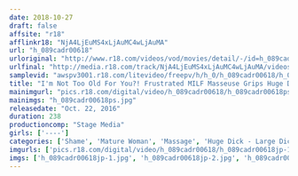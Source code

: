 ```yaml
---
date: 2018-10-27
draft: false
affsite: "r18"
afflinkr18: "NjA4LjEuMS4xLjAuMC4wLjAuMA"
url: "h_089cadr00618"
urloriginal: "http://www.r18.com/videos/vod/movies/detail/-/id=h_089cadr00618"
urlfinal: "http://media.r18.com/track/NjA4LjEuMS4xLjAuMC4wLjAuMA/videos/vod/movies/detail/-/id=h_089cadr00618"
samplevid: "awspv3001.r18.com/litevideo/freepv/h/h_0/h_089cadr00618/h_089cadr00618_dmb_w.mp4"
title: "I'm Not Too Old For You?! Frustrated MILF Masseuse Grips Huge Dick Hard 4 Hours"
mainimgurl: "pics.r18.com/digital/video/h_089cadr00618/h_089cadr00618ps.jpg"
mainimgs: "h_089cadr00618ps.jpg"
releasedate: "Oct. 22, 2016"
duration: 238
productioncomp: "Stage Media"
girls: ['----']
categories: ['Shame', 'Mature Woman', 'Massage', 'Huge Dick - Large Dick', 'Over 4 Hours']
imgurls: ['pics.r18.com/digital/video/h_089cadr00618/h_089cadr00618jp-1.jpg', 'pics.r18.com/digital/video/h_089cadr00618/h_089cadr00618jp-2.jpg', 'pics.r18.com/digital/video/h_089cadr00618/h_089cadr00618jp-3.jpg', 'pics.r18.com/digital/video/h_089cadr00618/h_089cadr00618jp-4.jpg', 'pics.r18.com/digital/video/h_089cadr00618/h_089cadr00618jp-5.jpg', 'pics.r18.com/digital/video/h_089cadr00618/h_089cadr00618jp-6.jpg', 'pics.r18.com/digital/video/h_089cadr00618/h_089cadr00618jp-7.jpg', 'pics.r18.com/digital/video/h_089cadr00618/h_089cadr00618jp-8.jpg', 'pics.r18.com/digital/video/h_089cadr00618/h_089cadr00618jp-9.jpg', 'pics.r18.com/digital/video/h_089cadr00618/h_089cadr00618jp-10.jpg', 'pics.r18.com/digital/video/h_089cadr00618/h_089cadr00618jp-11.jpg', 'pics.r18.com/digital/video/h_089cadr00618/h_089cadr00618jp-12.jpg', 'pics.r18.com/digital/video/h_089cadr00618/h_089cadr00618jp-13.jpg', 'pics.r18.com/digital/video/h_089cadr00618/h_089cadr00618jp-14.jpg', 'pics.r18.com/digital/video/h_089cadr00618/h_089cadr00618jp-15.jpg', 'pics.r18.com/digital/video/h_089cadr00618/h_089cadr00618jp-16.jpg', 'pics.r18.com/digital/video/h_089cadr00618/h_089cadr00618jp-17.jpg', 'pics.r18.com/digital/video/h_089cadr00618/h_089cadr00618jp-18.jpg', 'pics.r18.com/digital/video/h_089cadr00618/h_089cadr00618jp-19.jpg', 'pics.r18.com/digital/video/h_089cadr00618/h_089cadr00618jp-20.jpg']
imgs: ['h_089cadr00618jp-1.jpg', 'h_089cadr00618jp-2.jpg', 'h_089cadr00618jp-3.jpg', 'h_089cadr00618jp-4.jpg', 'h_089cadr00618jp-5.jpg', 'h_089cadr00618jp-6.jpg', 'h_089cadr00618jp-7.jpg', 'h_089cadr00618jp-8.jpg', 'h_089cadr00618jp-9.jpg', 'h_089cadr00618jp-10.jpg', 'h_089cadr00618jp-11.jpg', 'h_089cadr00618jp-12.jpg', 'h_089cadr00618jp-13.jpg', 'h_089cadr00618jp-14.jpg', 'h_089cadr00618jp-15.jpg', 'h_089cadr00618jp-16.jpg', 'h_089cadr00618jp-17.jpg', 'h_089cadr00618jp-18.jpg', 'h_089cadr00618jp-19.jpg', 'h_089cadr00618jp-20.jpg']
---
```

